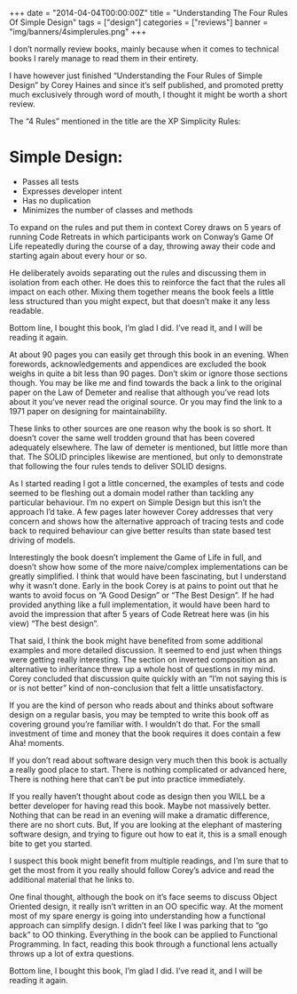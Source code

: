 +++
date = "2014-04-04T00:00:00Z"
title = "Understanding The Four Rules Of Simple Design"
tags = ["design"]
categories = ["reviews"]
banner = "img/banners/4simplerules.png"
+++

I don’t normally review books, mainly because when it comes to technical books I rarely manage to read them in their entirety.

I have however just finished “Understanding the Four Rules of Simple Design” by Corey Haines and since it’s self published, and promoted pretty much exclusively through word of mouth, I thought it might be worth a short review.

The “4 Rules” mentioned in the title are the XP Simplicity Rules:

# Simple Design:

* Passes all tests
* Expresses developer intent
* Has no duplication
* Minimizes the number of classes and methods

To expand on the rules and put them in context Corey draws on 5 years of running Code Retreats in which participants work on Conway’s Game Of Life repeatedly during the course of a day, throwing away their code and starting again about every hour or so.

He deliberately avoids separating out the rules and discussing them in isolation from each other. He does this to reinforce the fact that the rules all impact on each other. Mixing them together means the book feels a little less structured than you might expect, but that doesn’t make it any less readable.

Bottom line, I bought this book, I’m glad I did. I’ve read it, and I will be reading it again.

At about 90 pages you can easily get through this book in an evening. When forewords, acknowledgements and appendices are excluded the book weighs in quite a bit less than 90 pages. Don’t skim or ignore those sections though. You may be like me and find towards the back a link to the original paper on the Law of Demeter and realise that although you’ve read lots about it you’ve never read the original source. Or you may find the link to a 1971 paper on designing for maintainability.

These links to other sources are one reason why the book is so short. It doesn’t cover the same well trodden ground that has been covered adequately elsewhere. The law of demeter is mentioned, but little more than that. The SOLID principles likewise are mentioned, but only to demonstrate that following the four rules tends to deliver SOLID designs.

As I started reading I got a little concerned, the examples of tests and code seemed to be fleshing out a domain model rather than tackling any particular behaviour. I’m no expert on Simple Design but this isn’t the approach I’d take. A few pages later however Corey addresses that very concern and shows how the alternative approach of tracing tests and code back to required behaviour can give better results than state based test driving of models.

Interestingly the book doesn’t implement the Game of Life in full, and doesn’t show how some of the more naive/complex implementations can be greatly simplified. I think that would have been fascinating, but I understand why it wasn’t done. Early in the book Corey is at pains to point out that he wants to avoid focus on “A Good Design” or “The Best Design”. If he had provided anything like a full implementation, it would have been hard to avoid the impression that after 5 years of Code Retreat here was (in his view) “The best design”.

That said, I think the book might have benefited from some additional examples and more detailed discussion. It seemed to end just when things were getting really interesting. The section on inverted composition as an alternative to inheritance threw up a whole host of questions in my mind. Corey concluded that discussion quite quickly with an “I’m not saying this is or is not better” kind of non-conclusion that felt a little unsatisfactory.

If you are the kind of person who reads about and thinks about software design on a regular basis, you may be tempted to write this book off as covering ground you’re familiar with. I wouldn’t do that. For the small investment of time and money that the book requires it does contain a few Aha! moments.

If you don’t read about software design very much then this book is actually a really good place to start. There is nothing complicated or advanced here, There is nothing here that can’t be put into practice immediately.

If you really haven’t thought about code as design then you WILL be a better developer for having read this book. Maybe not massively better. Nothing that can be read in an evening will make a dramatic difference, there are no short cuts. But, If you are looking at the elephant of mastering software design, and trying to figure out how to eat it, this is a small enough bite to get you started.

I suspect this book might benefit from multiple readings, and I’m sure that to get the most from it you really should follow Corey’s advice and read the additional material that he links to.

One final thought, although the book on it’s face seems to discuss Object Oriented design, it really isn’t written in an OO specific way. At the moment most of my spare energy is going into understanding how a functional approach can simplify design. I didn’t feel like I was parking that to “go back” to OO thinking. Everything in the book can be applied to Functional Programming. In fact, reading this book through a functional lens actually throws up a lot of extra questions.

Bottom line, I bought this book, I’m glad I did. I’ve read it, and I will be reading it again.